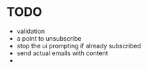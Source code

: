 # TODO

* validation
* a point to unsubscribe
* stop the ui prompting if already subscribed
* send actual emails with content
* 

